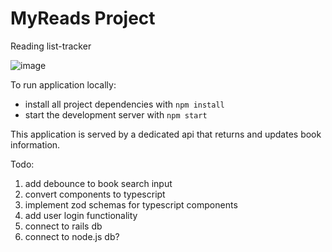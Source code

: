 # MyReads Project

Reading list-tracker

![image](https://user-images.githubusercontent.com/65036872/227967607-3f749a00-418b-441a-b5de-73829800672d.png)

To run application locally:

- install all project dependencies with `npm install`
- start the development server with `npm start`

This application is served by a dedicated api that returns and updates book information.

Todo:
1. add debounce to book search input
2. convert components to typescript
3. implement zod schemas for typescript components
4. add user login functionality
5. connect to rails db
6. connect to node.js db?
